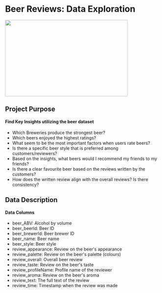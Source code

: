 # Beer Reviews: Data Exploration

<img src = "https://media.giphy.com/media/t2sKa4JKNW9DawxAYi/giphy.gif" width = "400" height = "250"/>

## Project Purpose
#### Find Key Insights utilizing the beer dataset

+ Which Breweries produce the strongest beer?
+ Which beers enjoyed the highest ratings?
+ What seem to be the most important factors when users rate beers?
+ Is there a specific beer style that is preferred among customers/reviewers?
+ Based on the insights, what beers would I recommend my friends to my friends?
+ Is there a clear favourite beer based on the reviews written by the customers?
+ How does the written review align with the overall reviews? Is there consistency?

## Data Description
#### Data Columns

+ beer_ABV: Alcohol by volume
+ beer_beerId: Beer ID
+ beer_brewerId: Beer brewer ID
+ beer_name: Beer name
+ beer_style: Beer style
+ review_appearance: Review on the beer's appearance
+ review_palette: Review on the beer's palette (colours)
+ review_overall: Overall beer review
+ review_taste: Review on the beer's taste
+ review_profileName: Profile name of the reviewer
+ review_aroma: Review on the beer's aroma
+ review_text: The full text of the review
+ review_time: Timestamp when the review was made
